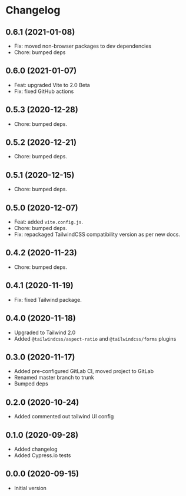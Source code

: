 # Changelog

## 0.6.1 (2021-01-08)

- Fix: moved non-browser packages to dev dependencies
- Chore: bumped deps

## 0.6.0 (2021-01-07)

- Feat: upgraded Vite to 2.0 Beta
- Fix: fixed GitHub actions

## 0.5.3 (2020-12-28)

- Chore: bumped deps.
## 0.5.2 (2020-12-21)

- Chore: bumped deps.
## 0.5.1 (2020-12-15)

- Chore: bumped deps.
## 0.5.0 (2020-12-07)

- Feat: added `vite.config.js`.
- Chore: bumped deps.
- Fix: repackaged TailwindCSS compatibility version as per new docs.

## 0.4.2 (2020-11-23)

- Chore: bumped deps.

## 0.4.1 (2020-11-19)

- Fix: fixed Tailwind package.

## 0.4.0 (2020-11-18)

- Upgraded to Tailwind 2.0
- Added `@tailwindcss/aspect-ratio` and `@tailwindcss/forms` plugins

## 0.3.0 (2020-11-17)

- Added pre-configured GitLab CI, moved project to GitLab
- Renamed master branch to trunk
- Bumped deps

## 0.2.0 (2020-10-24)

- Added commented out tailwind UI config

## 0.1.0 (2020-09-28)

- Added changelog
- Added Cypress.io tests

## 0.0.0 (2020-09-15)

- Initial version
